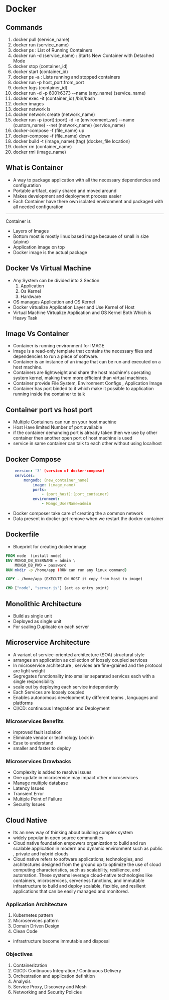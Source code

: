 # Docker
## Commands
1. docker pull (service_name)
2. docker run (service_name)
3. docker ps : List of Running Containers  
4. docker run -d (service_name) : Starts New Container with Detached Mode
5. docker stop (container_id)
6. docker start (container_id)
7. docker ps -a : Lists running and stopped containers
8. docker run -p host_port:from_port
9. docker logs (container_id)
10. docker run -d -p 6001:6373 --name (any_name) (service_name)
11. docker exec -it (container_id) /bin/bash
12. docker images
13. docker network ls
14. docker network create (network_name)
15. docker run -p (port):(port) -d -e (environment_var) --name (custom_name) --net (network_name) (service_name)
16. docker-compose -f (file_name) up
17. docker-compose -f (file_name) down
18. docker build -t (image_name):(tag) (docker_file location)
19. docker rm (container_name)
20. docker rmi (image_name)



 


## What is Container

- A way to package application with all the necessary dependencies and configuration 
- Portable artifact, easily shared and moved around
- Makes development and deployment process easier
- Each Container have there own isolated environment and packaged with all needed configuration


<hr />

Container is

- Layers of Images
- Bottom most is mostly linux based image because of small in size (alpine)
- Application image on top
- Docker image is the actual package 

## Docker Vs Virtual Machine

- Any System can be divided into 3 Section 
    1. Application
    2. Os Kernel
    3. Hardware
- OS manages Application and OS Kernel 
- Docker virtualize Application Layer and Use Kernel of Host
- Virtual Machine Virtualize Application and OS Kernel Both Which is Heavy Task


## Image Vs Container

- Container is running environment for IMAGE
- Image is a read-only template that contains the necessary files and dependencies to run a piece of software.
- Container is an instance of an image that can be run and executed on a host machine.
- Containers are lightweight and share the host machine's operating system kernel, making them more efficient than virtual machines.
- Container provide File System, Environment Configs , Application Image
- Container has port binded to it which make it possible to application running inside the container to talk

## Container port vs host port
- Multiple Containers can run on your host machine 
- Host Have limited Number of port available 
- if the container demanding port is already taken then we use by other container then another open port of host machine is used
- service in same container can talk to each other without using localhost    

## Docker Compose 

```yaml
    version: '3' (version of docker-compose)
    services: 
        mongodb: (new_container_name)
            image: (image_name)
            ports:
                - (port_host):(port_container)
            environment:
                - Mongo_UserName=admin 
```

- Docker composer take care of creating the a common network
- Data present in docker get remove when we restart the docker container


## Dockerfile
- Blueprint for creating docker image


```Dockerfile
FROM node  (install node)
ENV MONGO_DB_USERNAME = admin \
    MONGO_DB_PWD = password
RUN mkdir -p /home/app (RUN can run any linux command)

COPY . /home/app (EXECUTE ON HOST it copy from host to image)

CMD ["node", "server.js"] (act as entry point)

```


## Monolithic Architecture 

- Build as single unit
- Deployed as single unit 
- For scaling Duplicate on each server


## Microservice Architecture 

- A variant of service-oriented architecture (SOA) structural style 
- arranges an application as collection of loosely coupled services
- In microservice architecture , services are fine-grained and the protocol are light weight 
- Segregates functionality into smaller separated services each with a single responsibility 
- scale out by deploying each service independently 
- Each Services are loosely coupled
- Enables autonomous development by different teams , languages and platforms 
- CI/CD: continuous Integration and Deployment 

### Microservices Benefits 
- improved fault isolation 
- Eliminate vendor or technology Lock in 
- Ease to understand 
- smaller and faster to deploy 

### Microservices Drawbacks 
- Complexity is added to resolve issues
- One update in microservice may impact other microservices 
- Manage multiple database  
- Latency Issues 
- Transient Error 
- Multiple Point of Failure 
- Security Issues

## Cloud Native 

- Its an new way of thinking about building complex system 
- widely popular in open source communities 
- Cloud native foundation empowers organization to build and run scalable application in modern and dynamic environment such as public , private and hybrid clouds 
- Cloud native refers to software applications, technologies, and architectures designed from the ground up to optimize the use of cloud computing characteristics, such as scalability, resilience, and automation. These systems leverage cloud-native technologies like containers, microservices, serverless functions, and immutable infrastructure to build and deploy scalable, flexible, and resilient applications that can be easily managed and monitored.

### Application Architecture
1. Kubernetes pattern
2. Microservices pattern
3. Domain Driven Design 
4. Clean Code
- infrastructure become immutable and disposal 
### Objectives
1. Containerization 
2. CI/CD: Continuous Integration / Continuous Delivery 
3. Orchestration and application definition 
4. Analysis 
5. Service Proxy, Discovery and Mesh
6. Networking and Security Policies 

